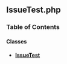 


## IssueTest.php











### Table of Contents




#### Classes
- **[IssueTest](../classes/Drupal-Tests-ct-manager-Unit-Data-IssueTest.md)**














